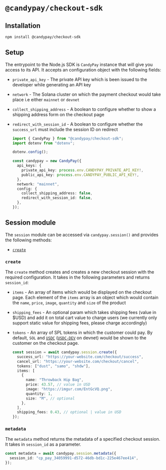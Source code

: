 # `@candypay/checkout-sdk`

## Installation

```bash
npm install @candypay/checkout-sdk
```

## Setup

The entrypoint to the Node.js SDK is `CandyPay` instance that will give you access to its API. It accepts an configuration object with the following fields:

- `private_api_key` - The private API key which is been issued to the developer while generating an API key
- `network` - The Solana cluster on which the payment checkout would take place i.e either `mainnet` or `devnet`
- `collect_shipping_address` - A boolean to configure whether to show a shipping address form on the checkout page
- `redirect_with_session_id` - A boolean to configure whether the `success_url` must include the session ID on redirect

  ```ts
  import { CandyPay } from "@candypay/checkout-sdk";
  import dotenv from "dotenv";

  dotenv.config();

  const candypay = new CandyPay({
    api_keys: {
      private_api_key: process.env.CANDYPAY_PRIVATE_API_KEY!,
      public_api_key: process.env.CANDYPAY_PUBLIC_API_KEY!,
    },
    network: "mainnet",
    config: {
      collect_shipping_address: false,
      redirect_with_session_id: false,
    },
  });
  ```

## Session module

The `session` module can be accessed via `candypay.session()` and provides the following methods:

- [`create`](#create)

### `create`

The `create` method creates and creates a new checkout session with the required configuration. It takes in the following parameters and returns `session_id`:

- `items` - An array of items which would be displayed on the checkout page. Each element of the `items` array is an object which would contain the `name`, `price`, `image`, `quantity` and `size` of the product
- `shipping_fees` - An optional param which takes shipping fees (value in $USD) and add it on total cart value to charge users (we currently only support static value for shipping fees, please charge accordingly)
- `tokens` - An array of SPL tokens in which the customer could pay. By default, `SOL` and [`USDC`](https://explorer.solana.com/address/EPjFWdd5AufqSSqeM2qN1xzybapC8G4wEGGkZwyTDt1v) ([`USDC-DEV`](https://explorer.solana.com/address/Gh9ZwEmdLJ8DscKNTkTqPbNwLNNBjuSzaG9Vp2KGtKJr?cluster=devnet) on devnet) would be shown to the customer on the checkout page.

  ```ts
  const session = await candypay.session.create({
    success_url: "https://your-website.com/checkout/success",
    cancel_url: "https://your-website.com/checkout/cancel",
    tokens: ["dust", "samo", "shdw"],
    items: [
      {
        name: "Throwback Hip Bag",
        price: 43.57, // value in USD
        image: "https://imgur.com/EntGcVQ.png",
        quantity: 1,
        size: "M", // optional
      },
    ],
    shipping_fees: 0.43, // optional | value in USD
  });
  ```

### `metadata`

The `metadata` method returns the metadata of a specified checkout session. It takes in `session_id` as a parameter.

```ts
const metadata = await candypay.session.metadata({
  session_id: "cp_pay_34059991-d572-46db-bd1c-225e467ee414",
});
```

